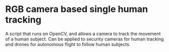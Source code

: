 RGB camera based single human tracking
============

A script that runs on OpenCV, and allows a camera to track the movement of a human subject.
Can be applied to security cameras for human tracking and drones for autonomous flight to follow human subjects.
